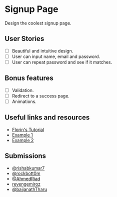 # Signup Page

Design the coolest signup page. 

## User Stories

-   [ ] Beautiful and intuitive design.
-   [ ] User can input name, email and password.
-   [ ] User can repeat password and see if it matches.

## Bonus features

-   [ ] Validation.
-   [ ] Redirect to a success page.
-   [ ] Animations.

## Useful links and resources

-   [Florin's Tutorial](https://www.youtube.com/watch?v=rsd4FNGTRBw)
-   [Example 1](https://codepen.io/joshsorosky/pen/gaaBoB)
-   [Example 2](https://codepen.io/ehermanson/pen/KwKWEv)

## Submissions
-   [@rishabkumar7](https://signup-rk.netlify.app/)
-   [@rockbott0m](https://rockbott0m.github.io/my-com-register-log-in-form/)
-   [@AhmedRiad](https://ahmed5.netlify.app/)
-   [revengemiroz](https://quirky-meninsky-53241c.netlify.app/)
-   [@baijanathTharu](https://weekly-project-signup-page.netlify.app/)